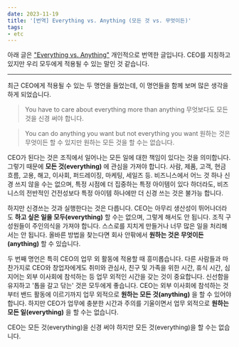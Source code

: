 ```yaml
---
date: 2023-11-19
title: '[번역] Everything vs. Anything (모든 것 vs. 무엇이든)'
tags: 
- etc
---
```


아래 글은 ["Everything vs. Anything"](https://startupceo.com/2023/11/everything-vs-anything) 개인적으로 번역한 글입니다. CEO를 지칭하고 있지만 우리 모두에게 적용될 수 있는 말인 것 같습니다. 

--- 

최근 CEO에게 적용될 수 있는 두 명언을 들었는데, 이 명언들을 함께 보며 많은 생각을 하게 되었습니다. 

> You have to care about everything more than anything
> 무엇보다도 모든 것을 신경 써야 합니다.

> You can do anything you want but not everything you want
> 원하는 것은 무엇이든 할 수 있지만 원하는 모든 것을 할 수는 없습니다.

CEO가 된다는 것은 조직에서 일어나는 모든 일에 대한 책임이 있다는 것을 의미합니다. 그렇기 때문에 **모든 것(everything)** 에 관심을 가져야 합니다. 사람, 제품, 고객, 현금 흐름, 고용, 해고, 이사회, 퍼드레이징, 마케팅, 세일즈 등. 비즈니스에서 어느 것 하나 신경 쓰지 않을 수는 없으며, 특정 시점에 더 집중하는 특정 아이템이 있다 하더라도, 비즈니스의 전반적인 건전성보다 특정 아이템 하나에만 더 신경 쓰는 것은 불가능 합니다.

하지만 신경쓰는 것과 실행한다는 것은 다릅니다. CEO는 아무리 생산성이 뛰어나더라도 **하고 싶은 일을 모두(everything)** 할 수는 없으며, 그렇게 해서도 안 됩니다. 조직 구성원들이 주인의식을 가져야 합니다. 스스로를 지치게 만들거나 너무 많은 일을 처리해서는 안 됩니다. 올바른 방법을 찾는다면 회사 안팎에서 **원하는 것은 무엇이든(anything)** 할 수 있습니다.

두 번째 명언은 특히 CEO의 업무 외 활동에 적용할 때 흥미롭습니다. 다른 사람들과 마찬가지로 CEO와 창업자에게도 취미와 관심사, 친구 및 가족을 위한 시간, 휴식 시간, 심지어는 외부 이사회에 참석하는 등 업무 외적인 시간을 갖는 것이 중요합니다. 신선함을 유지하고 '톱을 갈고 닦는' 것은 모두에게 좋습니다. CEO는 외부 이사회에 참석하는 것부터 밴드 활동에 이르기까지 업무 외적으로 **원하는 모든 것(anything)** 을 할 수 있어야 합니다. 하지만 CEO가 업무에 충분한 시간과 주의를 기울이면서 업무 외적으로 **원하는 모든 일(everything)** 을 할 수는 없습니다.

CEO는 모든 것(everything)을 신경 써야 하지만 모든 것(everything)을 할 수는 없습니다.
